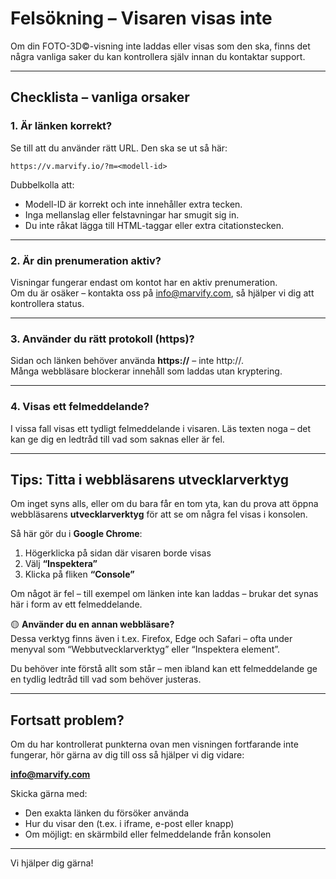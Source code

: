 # Felsökning – Visaren visas inte

Om din FOTO-3D©-visning inte laddas eller visas som den ska, finns det några vanliga saker du kan kontrollera själv innan du kontaktar support.

---

## Checklista – vanliga orsaker

### 1. **Är länken korrekt?**
Se till att du använder rätt URL. Den ska se ut så här:

```
https://v.marvify.io/?m=<modell-id>
```

Dubbelkolla att:
- Modell-ID är korrekt och inte innehåller extra tecken.
- Inga mellanslag eller felstavningar har smugit sig in.
- Du inte råkat lägga till HTML-taggar eller extra citationstecken.

---

### 2. **Är din prenumeration aktiv?**
Visningar fungerar endast om kontot har en aktiv prenumeration.  
Om du är osäker – kontakta oss på [info@marvify.com](mailto:info@marvify.com), så hjälper vi dig att kontrollera status.

---

### 3. **Använder du rätt protokoll (https)?**
Sidan och länken behöver använda **https://** – inte http://.  
Många webbläsare blockerar innehåll som laddas utan kryptering.

---

### 4. **Visas ett felmeddelande?**
I vissa fall visas ett tydligt felmeddelande i visaren. Läs texten noga – det kan ge dig en ledtråd till vad som saknas eller är fel.

---

## Tips: Titta i webbläsarens utvecklarverktyg

Om inget syns alls, eller om du bara får en tom yta, kan du prova att öppna webbläsarens **utvecklarverktyg** för att se om några fel visas i konsolen.

Så här gör du i **Google Chrome**:

1. Högerklicka på sidan där visaren borde visas
2. Välj **“Inspektera”**
3. Klicka på fliken **“Console”**

Om något är fel – till exempel om länken inte kan laddas – brukar det synas här i form av ett felmeddelande.

🟡 **Använder du en annan webbläsare?**  
Dessa verktyg finns även i t.ex. Firefox, Edge och Safari – ofta under menyval som “Webbutvecklarverktyg” eller “Inspektera element”.

Du behöver inte förstå allt som står – men ibland kan ett felmeddelande ge en tydlig ledtråd till vad som behöver justeras.

---

## Fortsatt problem?

Om du har kontrollerat punkterna ovan men visningen fortfarande inte fungerar, hör gärna av dig till oss så hjälper vi dig vidare:

**[info@marvify.com](mailto:info@marvify.com)**

Skicka gärna med:
- Den exakta länken du försöker använda
- Hur du visar den (t.ex. i iframe, e-post eller knapp)
- Om möjligt: en skärmbild eller felmeddelande från konsolen

---

Vi hjälper dig gärna!
